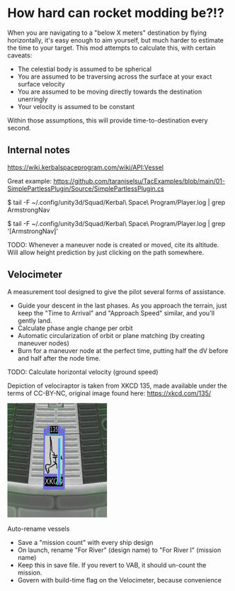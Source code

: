 How hard can rocket modding be?!?
=================================

When you are navigating to a "below X meters" destination by flying horizontally,
it's easy enough to aim yourself, but much harder to estimate the time to your
target. This mod attempts to calculate this, with certain caveats:

* The celestial body is assumed to be spherical
* You are assumed to be traversing across the surface at your exact surface velocity
* You are assumed to be moving directly towards the destination unerringly
* Your velocity is assumed to be constant

Within those assumptions, this will provide time-to-destination every second.

Internal notes
--------------

https://wiki.kerbalspaceprogram.com/wiki/API:Vessel

Great example: https://github.com/taraniselsu/TacExamples/blob/main/01-SimplePartlessPlugin/Source/SimplePartlessPlugin.cs

$ tail -F ~/.config/unity3d/Squad/Kerbal\ Space\ Program/Player.log | grep ArmstrongNav

$ tail -F ~/.config/unity3d/Squad/Kerbal\ Space\ Program/Player.log | grep '\[ArmstrongNav\]'


TODO: Whenever a maneuver node is created or moved, cite its altitude. Will allow height prediction
by just clicking on the path somewhere.


Velocimeter
-----------

A measurement tool designed to give the pilot several forms of assistance.

* Guide your descent in the last phases. As you approach the terrain, just keep
  the "Time to Arrival" and "Approach Speed" similar, and you'll gently land.
* Calculate phase angle change per orbit
* Automatic circularization of orbit or plane matching (by creating maneuver nodes)
* Burn for a maneuver node at the perfect time, putting half the dV before and half
  after the node time.

TODO: Calculate horizontal velocity (ground speed)

Depiction of velociraptor is taken from XKCD 135, made available under the terms of CC-BY-NC,
original image found here: https://xkcd.com/135/

![Velocimeter in use](VelocimeterScreenshot.png)


Auto-rename vessels
- Save a "mission count" with every ship design
- On launch, rename "For River" (design name) to "For River I" (mission name)
- Keep this in save file. If you revert to VAB, it should un-count the mission.
- Govern with build-time flag on the Velocimeter, because convenience
